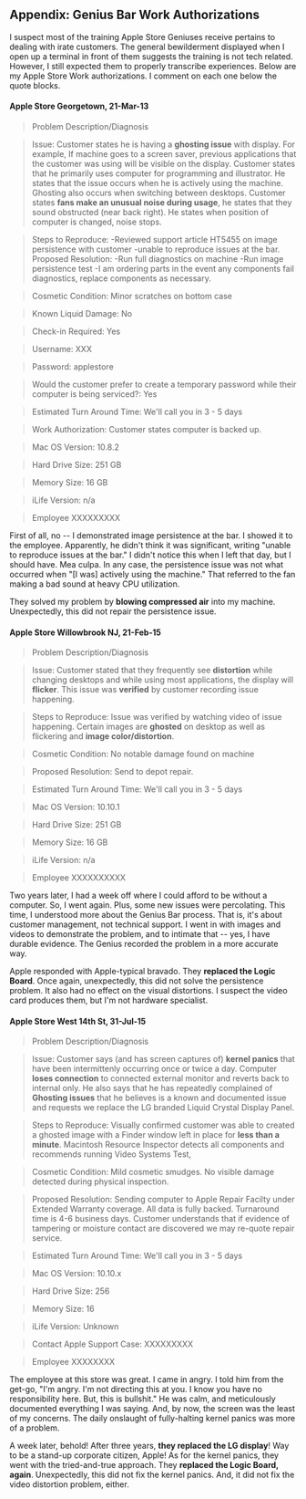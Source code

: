 Appendix: Genius Bar Work Authorizations
---

I suspect most of the training Apple Store Geniuses receive pertains to dealing with irate customers. The general bewilderment displayed when I open up a terminal in front of them suggests the training is not tech related. However, I still expected them to properly transcribe experiences. Below are my Apple Store Work authorizations. I comment on each one below the quote blocks.

#### Apple Store Georgetown, 21-Mar-13

> Problem Description/Diagnosis

> Issue: Customer states he is having a **ghosting issue** with display. For example, If machine goes to a screen saver, previous applications that the customer was using will be visible on the display. Customer states that he primarily uses computer for programming and illustrator. He states that the issue occurs when he is actively using the machine. Ghosting also occurs when switching between desktops. Customer states **fans make an unusual noise during usage**, he states that they sound obstructed (near back right). He states when position of computer is changed, noise stops.

> Steps to Reproduce: -Reviewed support article HT5455 on image persistence with customer
-unable to reproduce issues at the bar. 
Proposed Resolution: -Run full diagnostics on machine
-Run image persistence test
-I am ordering parts in the event any components fail diagnostics, replace components as necessary.

> Cosmetic Condition: Minor scratches on bottom case

> Known Liquid Damage: No

> Check-in Required: Yes

> Username: XXX

> Password: applestore

> Would the customer prefer to create a temporary password while their computer is being serviced?: Yes

> Estimated Turn Around Time: We'll call you in 3 - 5 days

> Work Authorization: Customer states computer is backed up.

> Mac OS Version: 10.8.2

> Hard Drive Size: 251 GB

> Memory Size: 16 GB

> iLife Version: n/a

> Employee XXXXXXXXX

First of all, no -- I demonstrated image persistence at the bar. I showed it to the employee. Apparently, he didn't think it was significant, writing "unable to reproduce issues at the bar." I didn't notice this when I left that day, but I should have. Mea culpa. In any case, the persistence issue was not what occurred when "[I was] actively using the machine." That referred to the fan making a bad sound at heavy CPU utilization. 

They solved my problem by **blowing compressed air** into my machine. Unexpectedly, this did not repair the persistence issue. 



#### Apple Store Willowbrook NJ, 21-Feb-15

> Problem Description/Diagnosis

> Issue: Customer stated that they frequently see **distortion** while changing desktops and while using most applications, the display will **flicker**. This issue was **verified** by customer recording issue happening.

> Steps to Reproduce: Issue was verified by watching video of issue happening. Certain images are **ghosted** on desktop as well as flickering and **image color/distortion**.

> Cosmetic Condition: No notable damage found on machine

> Proposed Resolution: Send to depot repair.

> Estimated Turn Around Time: We'll call you in 3 - 5 days

> Mac OS Version: 10.10.1

> Hard Drive Size: 251 GB

> Memory Size: 16 GB

> iLife Version: n/a

> Employee XXXXXXXXXX

Two years later, I had a week off where I could afford to be without a computer. So, I went again. Plus, some new issues were percolating. This time, I understood more about the Genius Bar process. That is, it's about customer management, not technical support. I went in with images and videos to demonstrate the problem, and to intimate that -- yes, I have durable evidence. The Genius recorded the problem in a more accurate way. 

Apple responded with Apple-typical bravado. They **replaced the Logic Board**. Once again, unexpectedly, this did not solve the persistence problem. It also had no effect on the visual distortions. I suspect the video card produces them, but I'm not hardware specialist. 



#### Apple Store West 14th St, 31-Jul-15


> Problem Description/Diagnosis

> Issue: Customer says (and has screen captures of) **kernel panics** that have been intermittenly occurring once or twice a day. Computer **loses connection** to connected external monitor and reverts back to internal only. He also says that he has repeatedly complained of **Ghosting issues** that he believes is a known and documented issue and requests we replace the LG branded Liquid Crystal Display Panel.

> Steps to Reproduce: Visually confirmed customer was able to created a ghosted image with a Finder window left in place for **less than a minute**. Macintosh Resource Inspector detects all components and recommends running Video Systems Test, 

> Cosmetic Condition: Mild cosmetic smudges. No visible damage detected during physical inspection. 

> Proposed Resolution: Sending computer to Apple Repair Facilty under Extended Warranty coverage. All data is fully backed. Turnaround time is 4-6 business days. Customer understands that if evidence of tampering or moisture contact are discovered we may re-quote repair service.

> Estimated Turn Around Time: We'll call you in 3 - 5 days

> Mac OS Version: 10.10.x

> Hard Drive Size: 256

> Memory Size: 16

> iLife Version: Unknown

> Contact Apple Support Case: XXXXXXXXX

> Employee XXXXXXXX

The employee at this store was great. I came in angry. I told him from the get-go, "I'm angry. I'm not directing this at you. I know you have no responsibility here. But, this is bullshit." He was calm, and meticulously documented everything I was saying. And, by now, the screen was the least of my concerns. The daily onslaught of fully-halting kernel panics was more of a problem.

A week later, behold! After three years, **they replaced the LG display**! Way to be a stand-up corporate citizen, Apple! As for the kernel panics, they went with the tried-and-true approach. They **replaced the Logic Board, again**. Unexpectedly, this did not fix the kernel panics. And, it did not fix the video distortion problem, either. 

